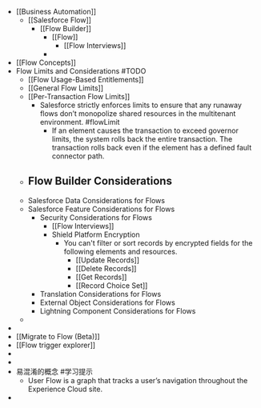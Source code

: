 - [[Business Automation]]
	- [[Salesforce Flow]]
		- [[Flow Builder]]
			- [[Flow]]
				- [[Flow Interviews]]
			-
- [[Flow Concepts]]
- Flow Limits and Considerations #TODO
	- [[Flow Usage-Based Entitlements]]
	- [[General Flow Limits]]
	- [[Per-Transaction Flow Limits]]
		- Salesforce strictly enforces limits to ensure that any runaway flows don’t monopolize shared resources in the multitenant environment. #flowLimit
			- If an element causes the transaction to exceed governor limits, the system rolls back the entire transaction. The transaction rolls back even if the element has a defined fault connector path.
	- Flow Builder Considerations
		-
	- Salesforce Data Considerations for Flows
	- Salesforce Feature Considerations for Flows
		- Security Considerations for Flows
			- [[Flow Interviews]]
			- Shield Platform Encryption
				- You can't filter or sort records by encrypted fields for the following elements and resources.
					- [[Update Records]]
					- [[Delete Records]]
					- [[Get Records]]
					- [[Record Choice Set]]
		- Translation Considerations for Flows
		- External Object Considerations for Flows
		- Lightning Component Considerations for Flows
	-
-
- [[Migrate to Flow (Beta)]]
- [[Flow trigger explorer]]
-
-
- 易混淆的概念 #学习提示
	- User Flow is a graph that tracks a user’s navigation throughout the Experience Cloud site.
-